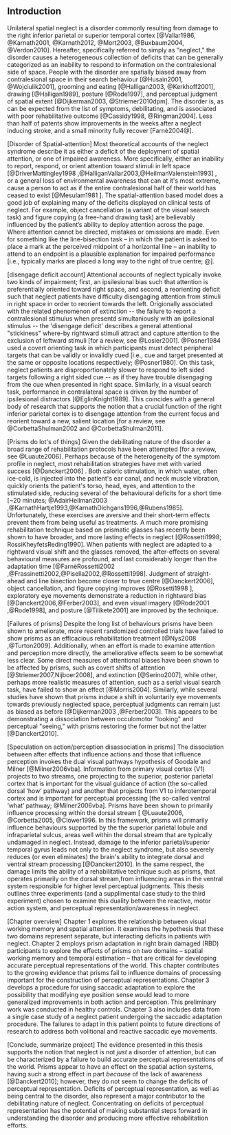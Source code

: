 Introduction
------------

Unilateral spatial neglect is a disorder commonly resulting from
damage to the right inferior parietal or superior temporal cortex
[@Vallar1986, @Karnath2001, @Karnath2012, @Mort2003, @Buxbaum2004,
@Verdon2010].  Hereafter, specifically referred to simply as
"neglect," the disorder causes a heterogeneous collection of
deficits that can be generally categorized as an inability to
respond to information on the contralesional side of space. People
with the disorder are spatially biased away from contralesional
space in their search behaviour [@Husain2001, @Wojciulik2001],
grooming and eating [@Halligan2003, @Kerkhoff2001], drawing
[@Halligan1989], posture [@Rode1997], and perceptual judgment of
spatial extent [@Dijkerman2003, @Striemer2010dpm].  The disorder
is, as can be expected from the list of symptoms, debilitating,
and is associated with poor rehabilitative outcome [@Cassidy1998,
@Ringman2004].  Less than half of patents show improvements in the
weeks after a neglect inducing stroke, and a small minority fully
recover [Farnè2004@].

[Disorder of Spatial-attention] Most theoretical accounts of the
neglect syndrome describe it as either a deficit of the deployment
of spatial attention, or one of impaired awareness. More
specifically, either an inability to report, respond, or orient
attention toward stimuli in left space [@DriverMattingley1998
,@HalliganVallar2003,@HeilmanValenstein1993] , or a general loss
of environmental awareness that can at it's most extreme, cause a
person to act as if the entire contralesional half of their world
has ceased to exist [@Mesulam1981 ]. The spatial-attention based
model does a good job of explaining many of the deficits displayed
on clinical tests of neglect. For example, object cancellation (a
variant of the visual search task) and figure copying (a free-hand
drawing task) are believably influenced by the patient’s ability
to deploy attention across the page. Where attention cannot be
directed, mistakes or omissions are made. Even for something like
the line-bisection task – in which the patient is asked to place a
mark at the perceived midpoint of a horizontal line – an inability
to attend to an endpoint is a plausible explanation for impaired
performance [i.e., typically marks are placed a long way to the
right of true centre; @].

[disengage deficit account] Attentional accounts of neglect
typically invoke two kinds of impairment; first, an ipsilesional
bias such that attention is preferentially oriented toward right
space, and second, a reorienting deficit such that neglect
patients have difficulty disengaging attention from stimuli in
right space in order to reorient towards the left. Origionally
associated with the related phenomenon of extinction -- the
failure to report a contralesional stimulus when presentd
simultaniously with an ipsilesional stimulus -- the 'disengage
deficit' describes a general attentional "stickiness" where-by
rightward stimuli attract and capture attention to the exclusion
of leftward stimuli [for a review, see @Losier2001].  @Posner1984
used a covert orienting task in which participants must detect
peripheral targets that can be validly or invalidly cued [i.e.,
cue and target presented at the same or opposite locations
respectively; @Posner1980]. On this task, neglect patients are
disproportionately slower to respond to left sided targets
following a right sided cue -- as if they have trouble disengaging
from the cue when presented in right space.  Similarly, in a
visual search task, performance in contralateral space is driven
by the number of ipsilesional distractors [@EglinKnight1989]. This
coincides with a general body of research that supports the notion
that a crucial function of the right inferior parietal cortex is
to disengage attention from the current focus and reorient toward
a new, salient location [for a review, see @CorbettaShulman2002
and @CorbettaShulman2011].

[Prisms do lot's of things] Given the debilitating nature of the
disorder a broad range of rehabilitation protocols have been
attempted [for a review, see @Luaute2006]. Perhaps because of the
heterogeneity of the symptom profile in neglect, most
rehabilitation strategies have met with varied success
[@Danckert2006] . Both caloric stimulation, in which water, often
ice-cold, is injected into the patient's ear canal, and neck
muscle vibration, quickly orients the patient's torso, head, eyes,
and attention to the stimulated side, reducing several of the
behavioural deficits for a short time [\~20 minutes;
@AdairHeilman2003
,@KarnathHartje1993,@KarnathDichgans1996,@Rubens1985].
Unfortunately, these exercises are aversive and their short-term
effects prevent them from being useful as treatments. A much more
promising rehabilitation technique based on prismatic glasses has
recently been shown to have broader, and more lasting effects in
neglect [@Rossetti1998; RossiKheyfetsReding1990]. When patients
with neglect are adapted to a rightward visual shift and the
glasses removed, the after-effects on several behavioural measures
are profound, and last considerably longer than the adaptation
time [@FarnèRossetti2002
,@Frassinetti2002,@Pisella2002,@Rossetti1998]. Judgment of
straight-ahead and line bisection become closer to true centre
[@Danckert2006], object cancellation, and figure copying improves
[@Rosetti1998 ], exploratory eye movements demonstrate a reduction
in rightward bias [@Danckert2006,@Ferber2003], and even visual
imagery [@Rode2001 ,@Rode1998], and posture [@Tilikete2001] are
improved by the technique.

[Failures of prisms] Despite the long list of behaviours prisms
have been shown to ameliorate, more recent randomized controlled
trials have failed to show prisms as an efficacious rehabilitation
treatment [@Nys2008 ,@Turton2009]. Additionally, when an effort is
made to examine attention and perception more directly, the
ameliorative effects seem to be somewhat less clear. Some direct
measures of attentional biases have been shown to be affected by
prisms, such as covert shifts of attention
[@Striemer2007,Nijboer2008], and extinction [@Serino2007], while
other, perhaps more realistic measures of attention, such as a
serial visual search task, have failed to show an effect
[@Morris2004]. Similarly, while several studies have shown that
prisms induce a shift in voluntarily eye movements towards
previously neglected space, perceptual judgments can remain just
as biased as before [@Dijkerman2003 ,@Ferber2003]. This appears to
be demonstrating a dissociation between occulomotor "looking" and
perceptual "seeing," with prisms restoring the former but not the
latter [@Danckert2010].

[Speculation on action/perception disassociation in prisms] The
dissociation between after effects that influence actions and
those that influence perception invokes the dual visual pathways
hypothesis of Goodale and Milner [@Milner2006vba]. Information
from primary visual cortex (V1) projects to two streams, one
projecting to the superior, posterior parietal cortex that is
important for the visual guidance of action (the so-called dorsal
‘how’ pathway) and another that projects from V1 to inferotemporal
cortex and is important for perceptual processing [the so-called
ventral ‘what’ pathway; @Milner2006vba]. Prisms have been shown to
primarily influence processing within the dorsal stream [
@Luaute2006, @Corbetta2005, @Clower1996.  In this framework,
prisms will primarily influence behaviours supported by the the
superior parietal lobule and infraparietal sulcus, areas well
within the dorsal stream that are typically undamaged in neglect.
Instead, damage to the inferior parietal/superior temporal gyrus
leads not only to the neglect syndrome, but also severely reduces
(or even eliminates) the brain's ability to integrate dorsal and
ventral stream processing [@Danckert2010]. In the same respect,
the damage limits the ability of a rehabilitative technique such
as prisms, that operates primarily on the dorsal stream,from
influencing areas in the ventral system responsible for higher
level perceptual judgments. This thesis outlines three experiments
(and a supplimental case study to the third experiment) chosen to
examine this duality between the reactive, motor action system,
and perceptual representation/awareness in neglect.

[Chapter overview] Chapter 1 explores the relationship between
visual working memory and spatial attention. It examines the
hypothesis that these two domains represent separate, but
interacting deficits in patients with neglect. Chapter 2 employs
prism adaptation in right brain damaged (RBD) participants to
explore the effects of prisms on two domains – spatial working
memory and temporal estimation – that are critical for developing
accurate perceptual representations of the world. This chapter
contributes to the growing evidence that prisms fail to influence
domains of processing important for the construction of perceptual
representations. Chapter 3 develops a procedure for using saccadic
adaptation to explore the possibility that modifying eye position
sense would lead to more generalized improvements in both action
and perception. This preliminary work was conducted in healthy
controls. Chapter 3 also includes data from a single case study of
a neglect patient undergoing the saccadic adaptation procedure.
The failures to adapt in this patient points to future directions
of research to address both volitional and reactive saccadic eye
movements.

[Conclude, summarize project] The evidence presented in this
thesis supports the notion that neglect is not *just* a disorder
of attention, but can be characterized by a failure to build
accurate perceptual representations of the world. Prisms appear to
have an effect on the spatial action systems, having such a strong
effect in part *because* of the lack of awareness [@Danckert2010];
however, they do not seem to change the deficits of perceptual
representation. Deficits of perceptual representation, as well as
being central to the disorder, also represent a major contributor
to the debilitating nature of neglect. Concentrating on deficits
of perceptual representation has the potential of making
substantial steps forward in understanding the disorder and
producing more effective rehabilitation efforts.
